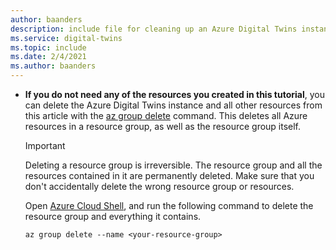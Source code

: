 ```yaml
---
author: baanders
description: include file for cleaning up an Azure Digital Twins instance
ms.service: digital-twins
ms.topic: include
ms.date: 2/4/2021
ms.author: baanders
---
```


* **If you do not need any of the resources you created in this tutorial**, you can delete the Azure Digital Twins instance and all other resources from this article with the [az group delete](/cli/azure/group?view=azure-cli-latest&preserve-view=true#az_group_delete) command. This deletes all Azure resources in a resource group, as well as the resource group itself.
    
    > [!IMPORTANT]
    > Deleting a resource group is irreversible. The resource group and all the resources contained in it are permanently deleted. Make sure that you don't accidentally delete the wrong resource group or resources.
    
    Open [Azure Cloud Shell](https://shell.azure.com), and run the following command to delete the resource group and everything it contains.
    
    ```azurecli-interactive
    az group delete --name <your-resource-group>
    ```